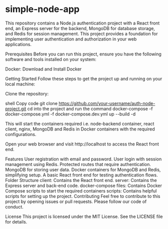 # simple-node-app
This repository contains a Node.js authentication project with a React front end, an Express server for the backend, MongoDB for database storage, and Redis for session management. This project provides a foundation for implementing user authentication and authorization in your web applications.

Prerequisites
Before you can run this project, ensure you have the following software and tools installed on your system:

Docker: Download and Install Docker

Getting Started
Follow these steps to get the project up and running on your local machine:

Clone the repository:

shell
Copy code
git clone https://github.com/your-username/auth-node-project.git
cd into the project and run the command docker-compose -f docker-compose.yml -f docker-compose.dev.yml up --build -d

This will start the containers required i.e. node-backend container, react client, nginx, MongoDB and Redis in Docker containers with the required configurations.


Open your web browser and visit http://localhost to access the React front end.

Features
User registration with email and password.
User login with session management using Redis.
Protected routes that require authentication.
MongoDB for storing user data.
Docker containers for MongoDB and Redis, simplifying setup.
A basic React front end for testing authentication flows.
Folder Structure
client: Contains the React front end.
server: Contains the Express server and back-end code.
docker-compose files: Contains Docker Compose scripts to start the required containers
scripts: Contains helpful scripts for setting up the project.
Contributing
Feel free to contribute to this project by opening issues or pull requests. Please follow our code of conduct.

License
This project is licensed under the MIT License. See the LICENSE file for details.


